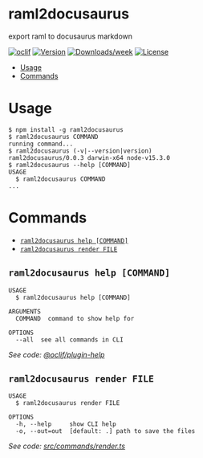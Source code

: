 raml2docusaurus
===============

export raml to docusaurus markdown

[![oclif](https://img.shields.io/badge/cli-oclif-brightgreen.svg)](https://oclif.io)
[![Version](https://img.shields.io/npm/v/raml2docusaurus.svg)](https://npmjs.org/package/raml2docusaurus)
[![Downloads/week](https://img.shields.io/npm/dw/raml2docusaurus.svg)](https://npmjs.org/package/raml2docusaurus)
[![License](https://img.shields.io/npm/l/raml2docusaurus.svg)](https://github.com/eleboucher/raml2docusaurus/blob/main/package.json)

<!-- toc -->
* [Usage](#usage)
* [Commands](#commands)
<!-- tocstop -->
# Usage
<!-- usage -->
```sh-session
$ npm install -g raml2docusaurus
$ raml2docusaurus COMMAND
running command...
$ raml2docusaurus (-v|--version|version)
raml2docusaurus/0.0.3 darwin-x64 node-v15.3.0
$ raml2docusaurus --help [COMMAND]
USAGE
  $ raml2docusaurus COMMAND
...
```
<!-- usagestop -->
# Commands
<!-- commands -->
* [`raml2docusaurus help [COMMAND]`](#raml2docusaurus-help-command)
* [`raml2docusaurus render FILE`](#raml2docusaurus-render-file)

## `raml2docusaurus help [COMMAND]`

```
USAGE
  $ raml2docusaurus help [COMMAND]

ARGUMENTS
  COMMAND  command to show help for

OPTIONS
  --all  see all commands in CLI
```

_See code: [@oclif/plugin-help](https://github.com/oclif/plugin-help/blob/v3.2.0/src/commands/help.ts)_

## `raml2docusaurus render FILE`

```
USAGE
  $ raml2docusaurus render FILE

OPTIONS
  -h, --help     show CLI help
  -o, --out=out  [default: .] path to save the files
```

_See code: [src/commands/render.ts](https://github.com/eleboucher/raml2docusaurus/blob/v0.0.3/src/commands/render.ts)_
<!-- commandsstop -->
